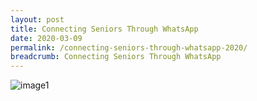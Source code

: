 ```yaml
---
layout: post
title: Connecting Seniors Through WhatsApp
date: 2020-03-09
permalink: /connecting-seniors-through-whatsapp-2020/
breadcrumb: Connecting Seniors Through WhatsApp
---
```


![image1](/images/articles/connecting-seniors-through-whatsapp/connecting-seniors-through-whatsapp.jpg)
